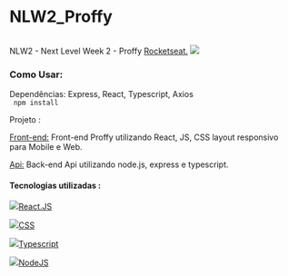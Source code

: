 # NLW2_Proffy

<img src=""/>


NLW2 - Next Level Week 2 - Proffy <a href="https://rocketseat.com.br/" target="_blank">Rocketseat.</a> <img src="https://img.icons8.com/emoji/24/000000/rocket-emji.png"/>

<h3> Como Usar: </h3>
 <p>Dependências: Express, React, Typescript, Axios <br>
<code> npm install</code>

Projeto : <br>
<p> <a href="https://github.com/GaberRB/NLW2_Front_Proffy"> Front-end:</a> Front-end Proffy utilizando React, JS, CSS layout responsivo para Mobile e Web. </p>
<p> <a href="https://github.com/GaberRB/NLW2_Front_Proffy"> Api:</a> Back-end Api utilizando node.js, express e typescript. </p>

<h4> Tecnologias utilizadas : </h4> 

<img src="https://img.icons8.com/bubbles/24/000000/react.png"/><a href="https://pt-br.reactjs.org/" target="_blank">React.JS</a>

<img src="https://img.icons8.com/color/24/000000/css3.png"/><a href="https://www.w3schools.com/css/" target="_blank">CSS</a>

<img src="https://img.icons8.com/color/24/000000/typescript.png"/><a href="https://www.typescriptlang.org/" target="_blank">Typescript</a>

<img src="https://user-images.githubusercontent.com/28874479/85187872-6f851100-b279-11ea-874c-68e52bff3864.png"/><a href="https://nodejs.org/en/" target="_blank">NodeJS</a> </br>
